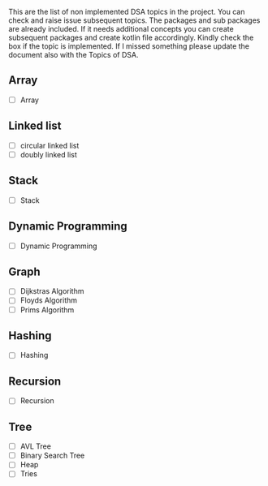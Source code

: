 
This are the list of non implemented DSA topics in the project. You can check and raise issue subsequent topics. The packages and sub packages are already included.
If it needs additional concepts you can create subsequent packages and create kotlin file accordingly. Kindly check the box if the topic is implemented. If I missed something please update the document also with the Topics of DSA.

## Array
- [ ] Array

## Linked list
- [ ] circular linked list
- [ ] doubly linked list

## Stack
- [ ] Stack

## Dynamic Programming
- [ ] Dynamic Programming

## Graph
- [ ] Dijkstras Algorithm
- [ ] Floyds Algorithm
- [ ] Prims Algorithm

## Hashing
- [ ] Hashing

## Recursion
- [ ] Recursion

## Tree
- [ ] AVL Tree
- [ ] Binary Search Tree
- [ ] Heap
- [ ] Tries
